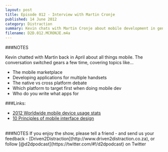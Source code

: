 ```yaml
---
layout: post
title: Episode 012 - Interview with Martin Cronje
published: 14 June 2012
category: Distraction
summary: Kevin chats with Martin Cronje about mobile development in general and in South Africa in particular...
filename: D2D.012.MCRONJE.m4a
---
```


###NOTES

Kevin chatted with Martin back in April about all things mobile. The conversation switched gears a few time, covering topics like...

* The mobile marketplace 
* Developing applications for multiple handsets
* The native vs cross platform debate
* Which platform to target first when doing mobile dev
* Who do you write what apps for

###Links:

* [2012 Worldwide mobile device usage stats](http://mobithinking.com/mobile-marketing-tools/latest-mobile-stats)
* [10 Principles of mobile interface design](http://www.netmagazine.com/features/10-principles-mobile-interface-design)

<br>
###NOTES
If you enjoy the show, please tell a friend - and send us your feedback - [Driven2Distraction](http://www.driven2distraction.co.za), or follow [@d2dpodcast](https://twitter.com/#!/d2dpodcast) on Twitter
